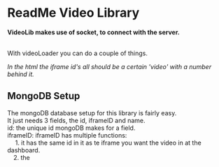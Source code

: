 # ReadMe Video Library #   
**VideoLib makes use of socket, to connect with the server.**<br><br>

With videoLoader you can do a couple of things.   

*In the html the iframe id's all should be a certain 'video' with a number behind it.*     
## MongoDB Setup ##
The mongoDB database setup for this library is fairly easy.  
It just needs 3 fields, the id, iframeID and name.  
id: the unique id mongoDB makes for a field.  
iframeID: iframeID has multiple functions:  
           &emsp; 1. it has the same id in it as te iframe you want the video in at the dashboard.  
            &emsp;2. the <title> of each seperate screen should be the same as the iframeID  
link: This has the unique youtube video id in it, thats the part after v=   

create a database first and link it in nodejs, get the cluster url and put in in the code  
const url = "mongodb+srv://username:password@cluster0-ybw87.mongodb.net/test?retryWrites=true&w=majority";   

## Functions ##  
**You can load the Page with videoLoader().loadPage()**  
This function only sends a message 'loadVideos' through socket, this means that the server side does the rest.   

*This is the server side function*
```
//Getting all videos from database  
let getVideos = () => {  
    //Connecting to database  
    MongoClient.connect(url, function(err, db) {  
        if (err) throw err;  
        var dbo = db.db(<Your database name>);  
        //Finding all videos in database  
        dbo.collection(<Your database collection name>).find({}).toArray(function(err, result) {  
            if (err) throw err;  
            let videos = result  
            //Sending to client  
            io.emit('VideoArray', videos );   **!!MAKE SURE THE EMIT IS CALLED 'VideoArray'!!**    
            db.close();  
          });  
      });  
}    
```

<b>You can reload the page with videoLoader().reloadPage()</b><br>
the only thing this function does is clear the cache and reload the page, so when the user updated a video, you can use it to refresh.<br><br>

<b>You can update a video in the database with videoLoader().updateVideoDB(e)</b><br>
This is what happens when the submitbutton gets pushed. The submitbutton has a dest parameter with the same number as the number the iframe id(of the iframe you want to change) has in it.<br>
Make sure that every sumbit button has a unique id, so the target.getattribute wil work.<br>
Because the function will use the click event of a certain button.<br><br>

What the function does is get the url out of the input field and push it into an array, and find which screen the video is for.<br>
Then it sends an array through socket with data ['iframeID','link'] and name 'newVideo' to the server. <br>
So if the server gets newVideo through socket, it will insert it in the database through this piece of code.<br><br>
<i>html form code</i><br>
Make sure the form used is built up like this.<br>
<i>id of this part has link+'the same number used in the dest of submitbutton'</i><br>

```
<input id='link1' type='text' placeholder="youtube link"/>
<input id='subm4' class="SubmitButton" type='submit'  dest='1'/>
 ```
 
<br><br>
<i>Server side code</i><br><br>
```
//Inserting filled in video in database<br>
 let insertVideo = (data) => {<br>
    MongoClient.connect(url, function(err, db) {<br>
        if (err) throw err;<br>
        var dbo = db.db(<Your database name>);<br>
        var newvalues = { $set: {link: data[1]} };<br>
        var myquery = {iframeID: data[0]}<br>
        //Insert with query<br>
        dbo.collection(<Your database collection>).updateOne(myquery, newvalues, function(err, res) {<br>
            if (err) throw err;<br>
            console.log("1 document updated");<br>
            db.close();<br>
          });<br>
      });<br>
      io.emit('ReloadDash')<br>
}<br><br>
```

after putting a updated video in the database use videoLoader().reloadPage()